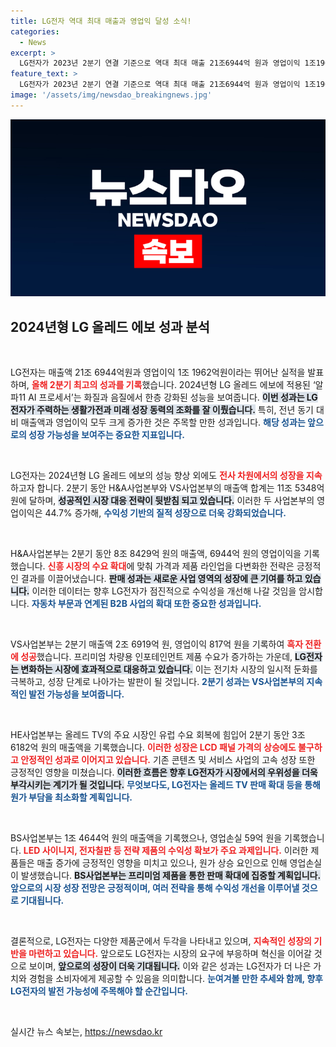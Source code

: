 ```yaml
---
title: LG전자 역대 최대 매출과 영업익 달성 소식!
categories:
  - News
excerpt: >
  LG전자가 2023년 2분기 연결 기준으로 역대 최대 매출 21조6944억 원과 영업이익 1조1962억 원을 기록했다. 모든 사업 분야에서의 고른 성장과 강력한 수익성을 바탕으로 미래 성장 가능성을 더욱 높이고 있다!
feature_text: >
  LG전자가 2023년 2분기 연결 기준으로 역대 최대 매출 21조6944억 원과 영업이익 1조1962억 원을 기록했다. 모든 사업 분야에서의 고른 성장과 강력한 수익성을 바탕으로 미래 성장 가능성을 더욱 높이고 있다!
image: '/assets/img/newsdao_breakingnews.jpg'
---
```


<p><img src="/assets/img/newsdao_breakingnews.jpg" alt="implanttips 속보" /></p>

<h2 data-ke-size="size26">2024년형 LG 올레드 에보 성과 분석</h2>

<p data-ke-size="size16">&nbsp;</p>

<p>LG전자는 매출액 21조 6944억원과 영업이익 1조 1962억원이라는 뛰어난 실적을 발표하며, <b><span style="color: #ee2323;">올해 2분기 최고의 성과를 기록</span></b>했습니다. 2024년형 LG 올레드 에보에 적용된 ‘알파11 AI 프로세서’는 화질과 음질에서 한층 강화된 성능을 보여줍니다. <b><span style="background-color: #21538527;">이번 성과는 LG전자가 주력하는 생활가전과 미래 성장 동력의 조화를 잘 이뤘습니다.</span></b> 특히, 전년 동기 대비 매출액과 영업이익 모두 크게 증가한 것은 주목할 만한 성과입니다. <b><span style="color: #1a5490;">해당 성과는 앞으로의 성장 가능성을 보여주는 중요한 지표입니다.</span></b></p>

<p data-ke-size="size16">&nbsp;</p>

<p>LG전자는 2024년형 LG 올레드 에보의 성능 향상 외에도 <b><span style="color: #ee2323;">전사 차원에서의 성장을 지속</span></b>하고자 합니다. 2분기 동안 H&amp;A사업본부와 VS사업본부의 매출액 합계는 11조 5348억 원에 달하며, <b><span style="background-color: #21538527;">성공적인 시장 대응 전략이 뒷받침 되고 있습니다.</span></b> 이러한 두 사업본부의 영업이익은 44.7% 증가해, <b><span style="color: #1a5490;">수익성 기반의 질적 성장으로 더욱 강화되었습니다.</span></b></p>

<p data-ke-size="size16">&nbsp;</p>

<p>H&amp;A사업본부는 2분기 동안 8조 8429억 원의 매출액, 6944억 원의 영업이익을 기록했습니다. <b><span style="color: #ee2323;">신흥 시장의 수요 확대</span></b>에 맞춰 가격과 제품 라인업을 다변화한 전략은 긍정적인 결과를 이끌어냈습니다. <b><span style="background-color: #21538527;">판매 성과는 새로운 사업 영역의 성장에 큰 기여를 하고 있습니다.</span></b> 이러한 데이터는 향후 LG전자가 점진적으로 수익성을 개선해 나갈 것임을 암시합니다. <b><span style="color: #1a5490;">자동차 부문과 연계된 B2B 사업의 확대 또한 중요한 성과입니다.</span></b></p>

<p data-ke-size="size16">&nbsp;</p>

<p>VS사업본부는 2분기 매출액 2조 6919억 원, 영업이익 817억 원을 기록하여 <b><span style="color: #ee2323;">흑자 전환에 성공</span></b>했습니다. 프리미엄 차량용 인포테인먼트 제품 수요가 증가하는 가운데, <b><span style="background-color: #21538527;">LG전자는 변화하는 시장에 효과적으로 대응하고 있습니다.</span></b> 이는 전기차 시장의 일시적 둔화를 극복하고, 성장 단계로 나아가는 발판이 될 것입니다. <b><span style="color: #1a5490;">2분기 성과는 VS사업본부의 지속적인 발전 가능성을 보여줍니다.</span></b></p>

<p data-ke-size="size16">&nbsp;</p>

<p>HE사업본부는 올레드 TV의 주요 시장인 유럽 수요 회복에 힘입어 2분기 동안 3조 6182억 원의 매출액을 기록했습니다. <b><span style="color: #ee2323;">이러한 성장은 LCD 패널 가격의 상승에도 불구하고 안정적인 성과로 이어지고 있습니다.</span></b> 기존 콘텐츠 및 서비스 사업의 고속 성장 또한 긍정적인 영향을 미쳤습니다. <b><span style="background-color: #21538527;">이러한 흐름은 향후 LG전자가 시장에서의 우위성을 더욱 부각시키는 계기가 될 것입니다.</span></b> <b><span style="color: #1a5490;">무엇보다도, LG전자는 올레드 TV 판매 확대 등을 통해 원가 부담을 최소화할 계획입니다.</span></b></p>

<p data-ke-size="size16">&nbsp;</p>

<p>BS사업본부는 1조 4644억 원의 매출액을 기록했으나, 영업손실 59억 원을 기록했습니다. <b><span style="color: #ee2323;">LED 사이니지, 전자칠판 등 전략 제품의 수익성 확보가 주요 과제입니다.</span></b> 이러한 제품들은 매출 증가에 긍정적인 영향을 미치고 있으나, 원가 상승 요인으로 인해 영업손실이 발생했습니다. <b><span style="background-color: #21538527;">BS사업본부는 프리미엄 제품을 통한 판매 확대에 집중할 계획입니다.</span></b> <b><span style="color: #1a5490;">앞으로의 시장 성장 전망은 긍정적이며, 여러 전략을 통해 수익성 개선을 이루어낼 것으로 기대됩니다.</span></b></p>

<p data-ke-size="size16">&nbsp;</p>

<p>결론적으로, LG전자는 다양한 제품군에서 두각을 나타내고 있으며, <b><span style="color: #ee2323;">지속적인 성장의 기반을 마련하고 있습니다.</span></b> 앞으로도 LG전자는 시장의 요구에 부응하며 혁신을 이어갈 것으로 보이며, <b><span style="background-color: #21538527;">앞으로의 성장이 더욱 기대됩니다.</span></b> 이와 같은 성과는 LG전자가 더 나은 가치와 경험을 소비자에게 제공할 수 있음을 의미합니다. <b><span style="color: #1a5490;">눈여겨볼 만한 추세와 함께, 향후 LG전자의 발전 가능성에 주목해야 할 순간입니다.</span></b></p>

<p data-ke-size="size16">&nbsp;</p>
실시간 뉴스 속보는, <a href="https://newsdao.kr" rel="dofollow">https://newsdao.kr</a>


